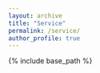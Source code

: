 ```yaml
---
layout: archive
title: "Service"
permalink: /service/
author_profile: true
---
```


{% include base_path %}
